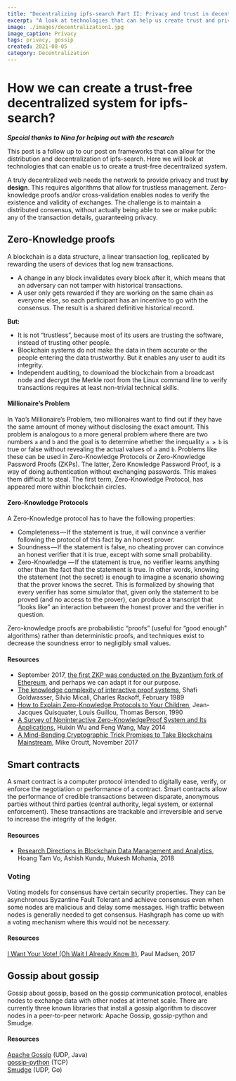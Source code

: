 ```yaml
---
title: "Decentralizing ipfs-search Part II: Privacy and trust in decentralized applications"
excerpt: "A look at technologies that can help us create trust and privacy in decentralized distributed systems"
image: ./images/decentralization1.jpg
image_caption: Privacy
tags: privacy, gossip
created: 2021-08-05
category: Decentralization
---
```


# How we can create a trust-free decentralized system for ipfs-search?

***Special thanks to Nina for helping out with the research***
 
This post is a follow up to our post on frameworks that can allow for the distribution and decentralization of ipfs-search. Here we will look at technologies that can enable us to create a trust-free decentralized system.
 
A truly decentralized web needs the network to provide privacy and trust **by design**. This requires algorithms that allow for trustless management. Zero-knowledge proofs and/or cross-validation enables nodes to verify the existence and validity of exchanges. The challenge is to maintain a distributed consensus, without actually being able to see or make public any of the transaction details, guaranteeing privacy.
 
 
## Zero-Knowledge proofs
 
 
A blockchain is a data structure, a linear transaction log, replicated by rewarding the users of devices that log new transactions.
 
-   A change in any block invalidates every block after it, which means that an adversary can not tamper with historical transactions.   
-   A user only gets rewarded if they are working on the same chain as everyone else, so each participant has an incentive to go with the consensus. The result is a shared definitive historical record.
  
 
**But:**
-   It is not “trustless”, because most of its users are trusting the software, instead of trusting other people.   
-   Blockchain systems do not make the data in them accurate or the people entering the data trustworthy. But it enables any user to audit its integrity.   
-   Independent auditing,  to download the blockchain from a broadcast node and decrypt the Merkle root from the Linux command line to verify transactions requires at least non-trivial technical skills.
  
 
#### Millionaire’s Problem
 
 
In Yao’s Millionaire’s Problem, two millionaires want to find out if they have the same amount of money without disclosing the exact amount. This problem is analogous to a more general problem where there are two numbers `a` and `b` and the goal is to determine whether the inequality `a ≥ b` is true or false without revealing the actual values of `a` and `b`. Problems like these can be used in Zero-Knowledge Protocols or Zero-Knowledge Password Proofs (ZKPs). The latter, Zero Knowledge Password Proof, is a way of doing authentication without exchanging passwords. This makes them difficult to steal. The first term, Zero-Knowledge Protocol, has appeared more within blockchain circles.
 
#### Zero-Knowledge Protocols
 
 A Zero-Knowledge protocol has to have the following properties:

-   Completeness — If the statement is true, it will convince a verifier following the protocol of this fact by an honest prover.   
-   Soundness — If the statement is false, no cheating prover can convince an honest verifier that it is true, except with some small probability.   
-   Zero-Knowledge — If the statement is true, no verifier learns anything other than the fact that the statement is true. In other words, knowing the statement (not the secret) is enough to imagine a scenario showing that the prover knows the secret. This is formalized by showing that every verifier has some simulator that, given only the statement to be proved (and no access to the prover), can produce a transcript that “looks like” an interaction between the honest prover and the verifier in question.
  
 
Zero-knowledge proofs are probabilistic “proofs” (useful for “good enough” algorithms) rather than deterministic proofs, and techniques exist to decrease the soundness error to negligibly small values.
 
#### Resources
-   September 2017, [the first ZKP was conducted on the Byzantium fork of Ethereum](https://cointelegraph.com/news/ethereum-upgrade-byzantium-is-live-verifies-first-zk-snark-proof "https://cointelegraph.com/news/ethereum-upgrade-byzantium-is-live-verifies-first-zk-snark-proof"), and perhaps we can adapt it for our purpose.   
-   [The knowledge complexity of interactive proof systems](https://people.csail.mit.edu/silvio/Selected%20Scientific%20Papers/Proof%20Systems/The_Knowledge_Complexity_Of_Interactive_Proof_Systems.pdf "https://people.csail.mit.edu/silvio/Selected%20Scientific%20Papers/Proof%20Systems/The_Knowledge_Complexity_Of_Interactive_Proof_Systems.pdf"), Shafi Goldwasser, Silvio Micali, Charles Rackoff, February 1989   
-   [How to Explain Zero-Knowledge Protocols to Your Children](http://pages.cs.wisc.edu/~mkowalcz/628.pdf "http://pages.cs.wisc.edu/~mkowalcz/628.pdf"), Jean-Jacques Quisquater, Louis Guillou, Thomas Berson, 1990   
-   [A Survey of Noninteractive Zero-KnowledgeProof System and Its Applications](https://www.ncbi.nlm.nih.gov/pmc/articles/PMC4032740/pdf/TSWJ2014-560484.pdf "https://www.ncbi.nlm.nih.gov/pmc/articles/PMC4032740/pdf/TSWJ2014-560484.pdf"), Huixin Wu and Feng Wang, May 2014   
-   [A Mind-Bending Cryptographic Trick Promises to Take Blockchains Mainstream](https://www.technologyreview.com/s/609448/a-mind-bending-cryptographic-trick-promises-to-take-blockchains-mainstream/ "https://www.technologyreview.com/s/609448/a-mind-bending-cryptographic-trick-promises-to-take-blockchains-mainstream/"), Mike Orcutt, November 2017
 
 
 
## Smart contracts
 
 
A smart contract is a computer protocol intended to digitally ease, verify, or enforce the negotiation or performance of a contract. Smart contracts allow the performance of credible transactions between disparate, anonymous parties without third parties (central authority, legal system, or external enforcement). These transactions are trackable and irreversible and serve to increase the integrity of the ledger.
 
 
#### Resources
 
-   [Research Directions in Blockchain Data Management and Analytics](https://openproceedings.org/2018/conf/edbt/paper-227.pdf "https://openproceedings.org/2018/conf/edbt/paper-227.pdf"), Hoang Tam Vo, Ashish Kundu, Mukesh Mohania, 2018
 

 
### Voting
Voting models for consensus have certain security properties. They can be asynchronous Byzantine Fault Tolerant and achieve consensus even when some nodes are malicious and delay some messages. High traffic between nodes is generally needed to get consensus. Hashgraph has come up with a voting mechanism where this would not be necessary.
 
#### Resources
[I Want Your Vote! (Oh Wait I Already Know It)](https://medium.com/hashgraph/i-want-your-vote-oh-wait-i-already-know-it-e1faa50b31ad "https://medium.com/hashgraph/i-want-your-vote-oh-wait-i-already-know-it-e1faa50b31ad"), Paul Madsen, 2017
 
 
 
## Gossip about gossip
 
 
Gossip about gossip, based on the gossip communication protocol, enables nodes to exchange data with other nodes at internet scale. There are currently three known libraries that install a gossip algorithm to discover nodes in a peer-to-peer network: Apache Gossip, gossip-python and Smudge.
 
 
#### Resources
 
 
[Apache Gossip](https://github.com/apache/incubator-gossip "https://github.com/apache/incubator-gossip") (UDP, Java)   
[gossip-python](https://github.com/thomai/gossip-python "https://github.com/thomai/gossip-python") (TCP)   
[Smudge](https://github.com/clockworksoul/smudge "https://github.com/clockworksoul/smudge") (UDP, Go)
 



